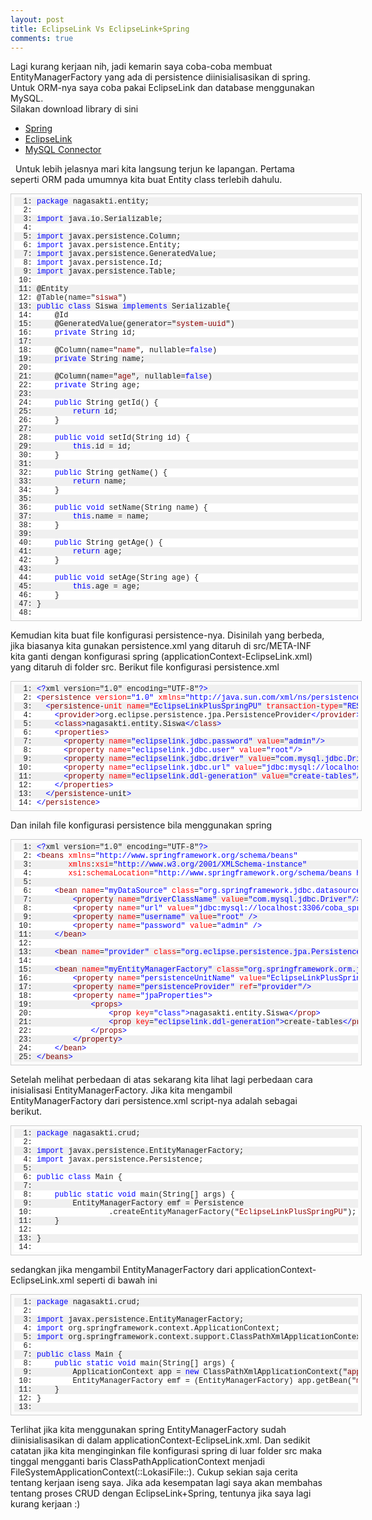```yaml
---
layout: post
title: EclipseLink Vs EclipseLink+Spring
comments: true
---
```

Lagi kurang kerjaan nih, jadi kemarin saya coba-coba membuat EntityManagerFactory yang ada di persistence diinisialisasikan di spring. Untuk ORM-nya saya coba pakai EclipseLink dan database menggunakan MySQL.
<br>
Silakan download library di sini
<br>
<ul>
 <li><a href="http://www.springsource.org/download">Spring</a></li>
 <li><a href="http://www.eclipse.org/eclipselink/downloads/">EclipseLink</a></li>
 <li><a href="http://www.mysql.com/products/connector/">MySQL Connector</a></li>
</ul>
&nbsp;
Untuk lebih jelasnya mari kita langsung terjun ke lapangan.
Pertama seperti ORM pada umumnya kita buat Entity class terlebih dahulu.
<pre style="border-right: #cecece 1px solid; padding-right: 5px; border-top: #cecece 1px solid; padding-left: 5px; min-height: 40px; padding-bottom: 5px; overflow: auto; border-left: #cecece 1px solid; width: 550px; padding-top: 5px; border-bottom: #cecece 1px solid; background-color: #fbfbfb"><pre style="font-size: 12px; margin: 0em; width: 100%; font-family: consolas,'Courier New',courier,monospace; background-color: #f0f0f0">  1: <span style="color: #0000ff">package</span> nagasakti.entity;
</pre><pre style="font-size: 12px; margin: 0em; width: 100%; font-family: consolas,'Courier New',courier,monospace; background-color: #ffffff">  2:
</pre><pre style="font-size: 12px; margin: 0em; width: 100%; font-family: consolas,'Courier New',courier,monospace; background-color: #f0f0f0">  3: <span style="color: #0000ff">import</span> java.io.Serializable;
</pre><pre style="font-size: 12px; margin: 0em; width: 100%; font-family: consolas,'Courier New',courier,monospace; background-color: #ffffff">  4:
</pre><pre style="font-size: 12px; margin: 0em; width: 100%; font-family: consolas,'Courier New',courier,monospace; background-color: #f0f0f0">  5: <span style="color: #0000ff">import</span> javax.persistence.Column;
</pre><pre style="font-size: 12px; margin: 0em; width: 100%; font-family: consolas,'Courier New',courier,monospace; background-color: #ffffff">  6: <span style="color: #0000ff">import</span> javax.persistence.Entity;
</pre><pre style="font-size: 12px; margin: 0em; width: 100%; font-family: consolas,'Courier New',courier,monospace; background-color: #f0f0f0">  7: <span style="color: #0000ff">import</span> javax.persistence.GeneratedValue;
</pre><pre style="font-size: 12px; margin: 0em; width: 100%; font-family: consolas,'Courier New',courier,monospace; background-color: #ffffff">  8: <span style="color: #0000ff">import</span> javax.persistence.Id;
</pre><pre style="font-size: 12px; margin: 0em; width: 100%; font-family: consolas,'Courier New',courier,monospace; background-color: #f0f0f0">  9: <span style="color: #0000ff">import</span> javax.persistence.Table;
</pre><pre style="font-size: 12px; margin: 0em; width: 100%; font-family: consolas,'Courier New',courier,monospace; background-color: #ffffff"> 10:
</pre><pre style="font-size: 12px; margin: 0em; width: 100%; font-family: consolas,'Courier New',courier,monospace; background-color: #f0f0f0"> 11: @Entity
</pre><pre style="font-size: 12px; margin: 0em; width: 100%; font-family: consolas,'Courier New',courier,monospace; background-color: #ffffff"> 12: @Table(name="<span style="color: #8b0000">siswa</span>")
</pre><pre style="font-size: 12px; margin: 0em; width: 100%; font-family: consolas,'Courier New',courier,monospace; background-color: #f0f0f0"> 13: <span style="color: #0000ff">public</span> <span style="color: #0000ff">class</span> Siswa <span style="color: #0000ff">implements</span> Serializable{
</pre><pre style="font-size: 12px; margin: 0em; width: 100%; font-family: consolas,'Courier New',courier,monospace; background-color: #ffffff"> 14:     @Id
</pre><pre style="font-size: 12px; margin: 0em; width: 100%; font-family: consolas,'Courier New',courier,monospace; background-color: #f0f0f0"> 15:     @GeneratedValue(generator="<span style="color: #8b0000">system-uuid</span>")
</pre><pre style="font-size: 12px; margin: 0em; width: 100%; font-family: consolas,'Courier New',courier,monospace; background-color: #ffffff"> 16:     <span style="color: #0000ff">private</span> String id;
</pre><pre style="font-size: 12px; margin: 0em; width: 100%; font-family: consolas,'Courier New',courier,monospace; background-color: #f0f0f0"> 17:
</pre><pre style="font-size: 12px; margin: 0em; width: 100%; font-family: consolas,'Courier New',courier,monospace; background-color: #ffffff"> 18:     @Column(name="<span style="color: #8b0000">name</span>", nullable=<span style="color: #0000ff">false</span>)
</pre><pre style="font-size: 12px; margin: 0em; width: 100%; font-family: consolas,'Courier New',courier,monospace; background-color: #f0f0f0"> 19:     <span style="color: #0000ff">private</span> String name;
</pre><pre style="font-size: 12px; margin: 0em; width: 100%; font-family: consolas,'Courier New',courier,monospace; background-color: #ffffff"> 20:
</pre><pre style="font-size: 12px; margin: 0em; width: 100%; font-family: consolas,'Courier New',courier,monospace; background-color: #f0f0f0"> 21:     @Column(name="<span style="color: #8b0000">age</span>", nullable=<span style="color: #0000ff">false</span>)
</pre><pre style="font-size: 12px; margin: 0em; width: 100%; font-family: consolas,'Courier New',courier,monospace; background-color: #ffffff"> 22:     <span style="color: #0000ff">private</span> String age;
</pre><pre style="font-size: 12px; margin: 0em; width: 100%; font-family: consolas,'Courier New',courier,monospace; background-color: #f0f0f0"> 23:
</pre><pre style="font-size: 12px; margin: 0em; width: 100%; font-family: consolas,'Courier New',courier,monospace; background-color: #ffffff"> 24:     <span style="color: #0000ff">public</span> String getId() {
</pre><pre style="font-size: 12px; margin: 0em; width: 100%; font-family: consolas,'Courier New',courier,monospace; background-color: #f0f0f0"> 25:         <span style="color: #0000ff">return</span> id;
</pre><pre style="font-size: 12px; margin: 0em; width: 100%; font-family: consolas,'Courier New',courier,monospace; background-color: #ffffff"> 26:     }
</pre><pre style="font-size: 12px; margin: 0em; width: 100%; font-family: consolas,'Courier New',courier,monospace; background-color: #f0f0f0"> 27:
</pre><pre style="font-size: 12px; margin: 0em; width: 100%; font-family: consolas,'Courier New',courier,monospace; background-color: #ffffff"> 28:     <span style="color: #0000ff">public</span> <span style="color: #0000ff">void</span> setId(String id) {
</pre><pre style="font-size: 12px; margin: 0em; width: 100%; font-family: consolas,'Courier New',courier,monospace; background-color: #f0f0f0"> 29:         <span style="color: #0000ff">this</span>.id = id;
</pre><pre style="font-size: 12px; margin: 0em; width: 100%; font-family: consolas,'Courier New',courier,monospace; background-color: #ffffff"> 30:     }
</pre><pre style="font-size: 12px; margin: 0em; width: 100%; font-family: consolas,'Courier New',courier,monospace; background-color: #f0f0f0"> 31:
</pre><pre style="font-size: 12px; margin: 0em; width: 100%; font-family: consolas,'Courier New',courier,monospace; background-color: #ffffff"> 32:     <span style="color: #0000ff">public</span> String getName() {
</pre><pre style="font-size: 12px; margin: 0em; width: 100%; font-family: consolas,'Courier New',courier,monospace; background-color: #f0f0f0"> 33:         <span style="color: #0000ff">return</span> name;
</pre><pre style="font-size: 12px; margin: 0em; width: 100%; font-family: consolas,'Courier New',courier,monospace; background-color: #ffffff"> 34:     }
</pre><pre style="font-size: 12px; margin: 0em; width: 100%; font-family: consolas,'Courier New',courier,monospace; background-color: #f0f0f0"> 35:
</pre><pre style="font-size: 12px; margin: 0em; width: 100%; font-family: consolas,'Courier New',courier,monospace; background-color: #ffffff"> 36:     <span style="color: #0000ff">public</span> <span style="color: #0000ff">void</span> setName(String name) {
</pre><pre style="font-size: 12px; margin: 0em; width: 100%; font-family: consolas,'Courier New',courier,monospace; background-color: #f0f0f0"> 37:         <span style="color: #0000ff">this</span>.name = name;
</pre><pre style="font-size: 12px; margin: 0em; width: 100%; font-family: consolas,'Courier New',courier,monospace; background-color: #ffffff"> 38:     }
</pre><pre style="font-size: 12px; margin: 0em; width: 100%; font-family: consolas,'Courier New',courier,monospace; background-color: #f0f0f0"> 39:
</pre><pre style="font-size: 12px; margin: 0em; width: 100%; font-family: consolas,'Courier New',courier,monospace; background-color: #ffffff"> 40:     <span style="color: #0000ff">public</span> String getAge() {
</pre><pre style="font-size: 12px; margin: 0em; width: 100%; font-family: consolas,'Courier New',courier,monospace; background-color: #f0f0f0"> 41:         <span style="color: #0000ff">return</span> age;
</pre><pre style="font-size: 12px; margin: 0em; width: 100%; font-family: consolas,'Courier New',courier,monospace; background-color: #ffffff"> 42:     }
</pre><pre style="font-size: 12px; margin: 0em; width: 100%; font-family: consolas,'Courier New',courier,monospace; background-color: #f0f0f0"> 43:
</pre><pre style="font-size: 12px; margin: 0em; width: 100%; font-family: consolas,'Courier New',courier,monospace; background-color: #ffffff"> 44:     <span style="color: #0000ff">public</span> <span style="color: #0000ff">void</span> setAge(String age) {
</pre><pre style="font-size: 12px; margin: 0em; width: 100%; font-family: consolas,'Courier New',courier,monospace; background-color: #f0f0f0"> 45:         <span style="color: #0000ff">this</span>.age = age;
</pre><pre style="font-size: 12px; margin: 0em; width: 100%; font-family: consolas,'Courier New',courier,monospace; background-color: #ffffff"> 46:     }
</pre><pre style="font-size: 12px; margin: 0em; width: 100%; font-family: consolas,'Courier New',courier,monospace; background-color: #f0f0f0"> 47: }
</pre><pre style="font-size: 12px; margin: 0em; width: 100%; font-family: consolas,'Courier New',courier,monospace; background-color: #ffffff"> 48: </pre></pre>
Kemudian kita buat file konfigurasi persistence-nya. Disinilah yang berbeda, jika biasanya kita gunakan persistence.xml yang ditaruh di src/META-INF kita ganti dengan konfigurasi spring (applicationContext-EclipseLink.xml) yang ditaruh di folder src.
Berikut file konfigurasi persistence.xml
<pre style="border-right: #cecece 1px solid; padding-right: 5px; border-top: #cecece 1px solid; padding-left: 5px; min-height: 40px; padding-bottom: 5px; overflow: auto; border-left: #cecece 1px solid; width: 550px; padding-top: 5px; border-bottom: #cecece 1px solid; background-color: #fbfbfb"><pre style="font-size: 12px; margin: 0em; width: 100%; font-family: consolas,'Courier New',courier,monospace; background-color: #f0f0f0">  1: <span style="color: #0000ff">&lt;?</span>xml version="1.0" encoding="UTF-8"<span style="color: #0000ff">?&gt;</span>
</pre><pre style="font-size: 12px; margin: 0em; width: 100%; font-family: consolas,'Courier New',courier,monospace; background-color: #ffffff">  2: <span style="color: #0000ff">&lt;</span><span style="color: #800000">persistence</span> <span style="color: #ff0000">version</span>=<span style="color: #0000ff">"1.0"</span> <span style="color: #ff0000">xmlns</span>=<span style="color: #0000ff">"http://java.sun.com/xml/ns/persistence"</span> <span style="color: #ff0000">xmlns</span>:<span style="color: #ff0000">xsi</span>=<span style="color: #0000ff">"http://www.w3.org/2001/XMLSchema-instance"</span> <span style="color: #ff0000">xsi</span>:<span style="color: #ff0000">schemaLocation</span>=<span style="color: #0000ff">"http://java.sun.com/xml/ns/persistence http://java.sun.com/xml/ns/persistence/persistence_1_0.xsd"</span><span style="color: #0000ff">&gt;</span>
</pre><pre style="font-size: 12px; margin: 0em; width: 100%; font-family: consolas,'Courier New',courier,monospace; background-color: #f0f0f0">  3:   <span style="color: #0000ff">&lt;</span><span style="color: #800000">persistence</span>-<span style="color: #ff0000">unit</span> <span style="color: #ff0000">name</span>=<span style="color: #0000ff">"EclipseLinkPlusSpringPU"</span> <span style="color: #ff0000">transaction</span>-<span style="color: #ff0000">type</span>=<span style="color: #0000ff">"RESOURCE_LOCAL"</span><span style="color: #0000ff">&gt;</span>
</pre><pre style="font-size: 12px; margin: 0em; width: 100%; font-family: consolas,'Courier New',courier,monospace; background-color: #ffffff">  4:     <span style="color: #0000ff">&lt;</span><span style="color: #800000">provider</span><span style="color: #0000ff">&gt;</span>org.eclipse.persistence.jpa.PersistenceProvider<span style="color: #0000ff">&lt;/</span><span style="color: #800000">provider</span><span style="color: #0000ff">&gt;</span>
</pre><pre style="font-size: 12px; margin: 0em; width: 100%; font-family: consolas,'Courier New',courier,monospace; background-color: #f0f0f0">  5:     <span style="color: #0000ff">&lt;</span><span style="color: #800000">class</span><span style="color: #0000ff">&gt;</span>nagasakti.entity.Siswa<span style="color: #0000ff">&lt;/</span><span style="color: #800000">class</span><span style="color: #0000ff">&gt;</span>
</pre><pre style="font-size: 12px; margin: 0em; width: 100%; font-family: consolas,'Courier New',courier,monospace; background-color: #ffffff">  6:     <span style="color: #0000ff">&lt;</span><span style="color: #800000">properties</span><span style="color: #0000ff">&gt;</span>
</pre><pre style="font-size: 12px; margin: 0em; width: 100%; font-family: consolas,'Courier New',courier,monospace; background-color: #f0f0f0">  7:       <span style="color: #0000ff">&lt;</span><span style="color: #800000">property</span> <span style="color: #ff0000">name</span>=<span style="color: #0000ff">"eclipselink.jdbc.password"</span> <span style="color: #ff0000">value</span>=<span style="color: #0000ff">"admin"</span><span style="color: #0000ff">/&gt;</span>
</pre><pre style="font-size: 12px; margin: 0em; width: 100%; font-family: consolas,'Courier New',courier,monospace; background-color: #ffffff">  8:       <span style="color: #0000ff">&lt;</span><span style="color: #800000">property</span> <span style="color: #ff0000">name</span>=<span style="color: #0000ff">"eclipselink.jdbc.user"</span> <span style="color: #ff0000">value</span>=<span style="color: #0000ff">"root"</span><span style="color: #0000ff">/&gt;</span>
</pre><pre style="font-size: 12px; margin: 0em; width: 100%; font-family: consolas,'Courier New',courier,monospace; background-color: #f0f0f0">  9:       <span style="color: #0000ff">&lt;</span><span style="color: #800000">property</span> <span style="color: #ff0000">name</span>=<span style="color: #0000ff">"eclipselink.jdbc.driver"</span> <span style="color: #ff0000">value</span>=<span style="color: #0000ff">"com.mysql.jdbc.Driver"</span><span style="color: #0000ff">/&gt;</span>
</pre><pre style="font-size: 12px; margin: 0em; width: 100%; font-family: consolas,'Courier New',courier,monospace; background-color: #ffffff"> 10:       <span style="color: #0000ff">&lt;</span><span style="color: #800000">property</span> <span style="color: #ff0000">name</span>=<span style="color: #0000ff">"eclipselink.jdbc.url"</span> <span style="color: #ff0000">value</span>=<span style="color: #0000ff">"jdbc:mysql://localhost:3306/coba_spring"</span><span style="color: #0000ff">/&gt;</span>
</pre><pre style="font-size: 12px; margin: 0em; width: 100%; font-family: consolas,'Courier New',courier,monospace; background-color: #f0f0f0"> 11:       <span style="color: #0000ff">&lt;</span><span style="color: #800000">property</span> <span style="color: #ff0000">name</span>=<span style="color: #0000ff">"eclipselink.ddl-generation"</span> <span style="color: #ff0000">value</span>=<span style="color: #0000ff">"create-tables"</span><span style="color: #0000ff">/&gt;</span>
</pre><pre style="font-size: 12px; margin: 0em; width: 100%; font-family: consolas,'Courier New',courier,monospace; background-color: #ffffff"> 12:     <span style="color: #0000ff">&lt;/</span><span style="color: #800000">properties</span><span style="color: #0000ff">&gt;</span>
</pre><pre style="font-size: 12px; margin: 0em; width: 100%; font-family: consolas,'Courier New',courier,monospace; background-color: #f0f0f0"> 13:   <span style="color: #0000ff">&lt;/</span><span style="color: #800000">persistence</span>-unit<span style="color: #0000ff">&gt;</span>
</pre><pre style="font-size: 12px; margin: 0em; width: 100%; font-family: consolas,'Courier New',courier,monospace; background-color: #ffffff"> 14: <span style="color: #0000ff">&lt;/</span><span style="color: #800000">persistence</span><span style="color: #0000ff">&gt;</span></pre></pre>
Dan inilah file konfigurasi persistence bila menggunakan spring
<pre style="border-right: #cecece 1px solid; padding-right: 5px; border-top: #cecece 1px solid; padding-left: 5px; min-height: 40px; padding-bottom: 5px; overflow: auto; border-left: #cecece 1px solid; width: 550px; padding-top: 5px; border-bottom: #cecece 1px solid; background-color: #fbfbfb"><pre style="font-size: 12px; margin: 0em; width: 100%; font-family: consolas,'Courier New',courier,monospace; background-color: #f0f0f0">  1: <span style="color: #0000ff">&lt;?</span>xml version="1.0" encoding="UTF-8"<span style="color: #0000ff">?&gt;</span>
</pre><pre style="font-size: 12px; margin: 0em; width: 100%; font-family: consolas,'Courier New',courier,monospace; background-color: #ffffff">  2: <span style="color: #0000ff">&lt;</span><span style="color: #800000">beans</span> <span style="color: #ff0000">xmlns</span>=<span style="color: #0000ff">"http://www.springframework.org/schema/beans"</span>
</pre><pre style="font-size: 12px; margin: 0em; width: 100%; font-family: consolas,'Courier New',courier,monospace; background-color: #f0f0f0">  3:        <span style="color: #ff0000">xmlns</span>:<span style="color: #ff0000">xsi</span>=<span style="color: #0000ff">"http://www.w3.org/2001/XMLSchema-instance"</span>
</pre><pre style="font-size: 12px; margin: 0em; width: 100%; font-family: consolas,'Courier New',courier,monospace; background-color: #ffffff">  4:        <span style="color: #ff0000">xsi</span>:<span style="color: #ff0000">schemaLocation</span>=<span style="color: #0000ff">"http://www.springframework.org/schema/beans http://www.springframework.org/schema/beans/spring-beans-2.5.xsd"</span><span style="color: #0000ff">&gt;</span>
</pre><pre style="font-size: 12px; margin: 0em; width: 100%; font-family: consolas,'Courier New',courier,monospace; background-color: #f0f0f0">  5:
</pre><pre style="font-size: 12px; margin: 0em; width: 100%; font-family: consolas,'Courier New',courier,monospace; background-color: #ffffff">  6:     <span style="color: #0000ff">&lt;</span><span style="color: #800000">bean</span> <span style="color: #ff0000">name</span>=<span style="color: #0000ff">"myDataSource"</span> <span style="color: #ff0000">class</span>=<span style="color: #0000ff">"org.springframework.jdbc.datasource.DriverManagerDataSource"</span><span style="color: #0000ff">&gt;</span>
</pre><pre style="font-size: 12px; margin: 0em; width: 100%; font-family: consolas,'Courier New',courier,monospace; background-color: #f0f0f0">  7:         <span style="color: #0000ff">&lt;</span><span style="color: #800000">property</span> <span style="color: #ff0000">name</span>=<span style="color: #0000ff">"driverClassName"</span> <span style="color: #ff0000">value</span>=<span style="color: #0000ff">"com.mysql.jdbc.Driver"</span><span style="color: #0000ff">/&gt;</span>
</pre><pre style="font-size: 12px; margin: 0em; width: 100%; font-family: consolas,'Courier New',courier,monospace; background-color: #ffffff">  8:         <span style="color: #0000ff">&lt;</span><span style="color: #800000">property</span> <span style="color: #ff0000">name</span>=<span style="color: #0000ff">"url"</span> <span style="color: #ff0000">value</span>=<span style="color: #0000ff">"jdbc:mysql://localhost:3306/coba_spring"</span> <span style="color: #0000ff">/&gt;</span>
</pre><pre style="font-size: 12px; margin: 0em; width: 100%; font-family: consolas,'Courier New',courier,monospace; background-color: #f0f0f0">  9:         <span style="color: #0000ff">&lt;</span><span style="color: #800000">property</span> <span style="color: #ff0000">name</span>=<span style="color: #0000ff">"username"</span> <span style="color: #ff0000">value</span>=<span style="color: #0000ff">"root"</span> <span style="color: #0000ff">/&gt;</span>
</pre><pre style="font-size: 12px; margin: 0em; width: 100%; font-family: consolas,'Courier New',courier,monospace; background-color: #ffffff"> 10:         <span style="color: #0000ff">&lt;</span><span style="color: #800000">property</span> <span style="color: #ff0000">name</span>=<span style="color: #0000ff">"password"</span> <span style="color: #ff0000">value</span>=<span style="color: #0000ff">"admin"</span> <span style="color: #0000ff">/&gt;</span>
</pre><pre style="font-size: 12px; margin: 0em; width: 100%; font-family: consolas,'Courier New',courier,monospace; background-color: #f0f0f0"> 11:     <span style="color: #0000ff">&lt;/</span><span style="color: #800000">bean</span><span style="color: #0000ff">&gt;</span>
</pre><pre style="font-size: 12px; margin: 0em; width: 100%; font-family: consolas,'Courier New',courier,monospace; background-color: #ffffff"> 12:
</pre><pre style="font-size: 12px; margin: 0em; width: 100%; font-family: consolas,'Courier New',courier,monospace; background-color: #f0f0f0"> 13:     <span style="color: #0000ff">&lt;</span><span style="color: #800000">bean</span> <span style="color: #ff0000">name</span>=<span style="color: #0000ff">"provider"</span> <span style="color: #ff0000">class</span>=<span style="color: #0000ff">"org.eclipse.persistence.jpa.PersistenceProvider"</span><span style="color: #0000ff">/&gt;</span>
</pre><pre style="font-size: 12px; margin: 0em; width: 100%; font-family: consolas,'Courier New',courier,monospace; background-color: #ffffff"> 14:
</pre><pre style="font-size: 12px; margin: 0em; width: 100%; font-family: consolas,'Courier New',courier,monospace; background-color: #f0f0f0"> 15:     <span style="color: #0000ff">&lt;</span><span style="color: #800000">bean</span> <span style="color: #ff0000">name</span>=<span style="color: #0000ff">"myEntityManagerFactory"</span> <span style="color: #ff0000">class</span>=<span style="color: #0000ff">"org.springframework.orm.jpa.LocalEntityManagerFactoryBean"</span><span style="color: #0000ff">&gt;</span>
</pre><pre style="font-size: 12px; margin: 0em; width: 100%; font-family: consolas,'Courier New',courier,monospace; background-color: #ffffff"> 16:         <span style="color: #0000ff">&lt;</span><span style="color: #800000">property</span> <span style="color: #ff0000">name</span>=<span style="color: #0000ff">"persistenceUnitName"</span> <span style="color: #ff0000">value</span>=<span style="color: #0000ff">"EclipseLinkPlusSpringPU"</span><span style="color: #0000ff">/&gt;</span>
</pre><pre style="font-size: 12px; margin: 0em; width: 100%; font-family: consolas,'Courier New',courier,monospace; background-color: #f0f0f0"> 17:         <span style="color: #0000ff">&lt;</span><span style="color: #800000">property</span> <span style="color: #ff0000">name</span>=<span style="color: #0000ff">"persistenceProvider"</span> <span style="color: #ff0000">ref</span>=<span style="color: #0000ff">"provider"</span><span style="color: #0000ff">/&gt;</span>
</pre><pre style="font-size: 12px; margin: 0em; width: 100%; font-family: consolas,'Courier New',courier,monospace; background-color: #ffffff"> 18:         <span style="color: #0000ff">&lt;</span><span style="color: #800000">property</span> <span style="color: #ff0000">name</span>=<span style="color: #0000ff">"jpaProperties"</span><span style="color: #0000ff">&gt;</span>
</pre><pre style="font-size: 12px; margin: 0em; width: 100%; font-family: consolas,'Courier New',courier,monospace; background-color: #f0f0f0"> 19:             <span style="color: #0000ff">&lt;</span><span style="color: #800000">props</span><span style="color: #0000ff">&gt;</span>
</pre><pre style="font-size: 12px; margin: 0em; width: 100%; font-family: consolas,'Courier New',courier,monospace; background-color: #ffffff"> 20:                 <span style="color: #0000ff">&lt;</span><span style="color: #800000">prop</span> <span style="color: #ff0000">key</span>=<span style="color: #0000ff">"class"</span><span style="color: #0000ff">&gt;</span>nagasakti.entity.Siswa<span style="color: #0000ff">&lt;/</span><span style="color: #800000">prop</span><span style="color: #0000ff">&gt;</span>
</pre><pre style="font-size: 12px; margin: 0em; width: 100%; font-family: consolas,'Courier New',courier,monospace; background-color: #f0f0f0"> 21:                 <span style="color: #0000ff">&lt;</span><span style="color: #800000">prop</span> <span style="color: #ff0000">key</span>=<span style="color: #0000ff">"eclipselink.ddl-generation"</span><span style="color: #0000ff">&gt;</span>create-tables<span style="color: #0000ff">&lt;/</span><span style="color: #800000">prop</span><span style="color: #0000ff">&gt;</span>
</pre><pre style="font-size: 12px; margin: 0em; width: 100%; font-family: consolas,'Courier New',courier,monospace; background-color: #ffffff"> 22:             <span style="color: #0000ff">&lt;/</span><span style="color: #800000">props</span><span style="color: #0000ff">&gt;</span>
</pre><pre style="font-size: 12px; margin: 0em; width: 100%; font-family: consolas,'Courier New',courier,monospace; background-color: #f0f0f0"> 23:         <span style="color: #0000ff">&lt;/</span><span style="color: #800000">property</span><span style="color: #0000ff">&gt;</span>
</pre><pre style="font-size: 12px; margin: 0em; width: 100%; font-family: consolas,'Courier New',courier,monospace; background-color: #ffffff"> 24:     <span style="color: #0000ff">&lt;/</span><span style="color: #800000">bean</span><span style="color: #0000ff">&gt;</span>
</pre><pre style="font-size: 12px; margin: 0em; width: 100%; font-family: consolas,'Courier New',courier,monospace; background-color: #f0f0f0"> 25: <span style="color: #0000ff">&lt;/</span><span style="color: #800000">beans</span><span style="color: #0000ff">&gt;</span></pre></pre>
Setelah melihat perbedaan di atas sekarang kita lihat lagi perbedaan cara inisialisasi EntityManagerFactory.
Jika kita mengambil EntityManagerFactory dari persistence.xml script-nya adalah sebagai berikut.
<pre style="border-right: #cecece 1px solid; padding-right: 5px; border-top: #cecece 1px solid; padding-left: 5px; min-height: 40px; padding-bottom: 5px; overflow: auto; border-left: #cecece 1px solid; width: 550px; padding-top: 5px; border-bottom: #cecece 1px solid; background-color: #fbfbfb"><pre style="font-size: 12px; margin: 0em; width: 100%; font-family: consolas,'Courier New',courier,monospace; background-color: #f0f0f0">  1: <span style="color: #0000ff">package</span> nagasakti.crud;
</pre><pre style="font-size: 12px; margin: 0em; width: 100%; font-family: consolas,'Courier New',courier,monospace; background-color: #ffffff">  2:
</pre><pre style="font-size: 12px; margin: 0em; width: 100%; font-family: consolas,'Courier New',courier,monospace; background-color: #f0f0f0">  3: <span style="color: #0000ff">import</span> javax.persistence.EntityManagerFactory;
</pre><pre style="font-size: 12px; margin: 0em; width: 100%; font-family: consolas,'Courier New',courier,monospace; background-color: #ffffff">  4: <span style="color: #0000ff">import</span> javax.persistence.Persistence;
</pre><pre style="font-size: 12px; margin: 0em; width: 100%; font-family: consolas,'Courier New',courier,monospace; background-color: #f0f0f0">  5:
</pre><pre style="font-size: 12px; margin: 0em; width: 100%; font-family: consolas,'Courier New',courier,monospace; background-color: #ffffff">  6: <span style="color: #0000ff">public</span> <span style="color: #0000ff">class</span> Main {
</pre><pre style="font-size: 12px; margin: 0em; width: 100%; font-family: consolas,'Courier New',courier,monospace; background-color: #f0f0f0">  7:
</pre><pre style="font-size: 12px; margin: 0em; width: 100%; font-family: consolas,'Courier New',courier,monospace; background-color: #ffffff">  8:     <span style="color: #0000ff">public</span> <span style="color: #0000ff">static</span> <span style="color: #0000ff">void</span> main(String[] args) {
</pre><pre style="font-size: 12px; margin: 0em; width: 100%; font-family: consolas,'Courier New',courier,monospace; background-color: #f0f0f0">  9:         EntityManagerFactory emf = Persistence
</pre><pre style="font-size: 12px; margin: 0em; width: 100%; font-family: consolas,'Courier New',courier,monospace; background-color: #ffffff"> 10:                 .createEntityManagerFactory("<span style="color: #8b0000">EclipseLinkPlusSpringPU</span>");
</pre><pre style="font-size: 12px; margin: 0em; width: 100%; font-family: consolas,'Courier New',courier,monospace; background-color: #f0f0f0"> 11:     }
</pre><pre style="font-size: 12px; margin: 0em; width: 100%; font-family: consolas,'Courier New',courier,monospace; background-color: #ffffff"> 12:
</pre><pre style="font-size: 12px; margin: 0em; width: 100%; font-family: consolas,'Courier New',courier,monospace; background-color: #f0f0f0"> 13: }
</pre><pre style="font-size: 12px; margin: 0em; width: 100%; font-family: consolas,'Courier New',courier,monospace; background-color: #ffffff"> 14: </pre></pre>
sedangkan jika mengambil EntityManagerFactory dari applicationContext-EclipseLink.xml seperti di bawah ini
<pre style="border-right: #cecece 1px solid; padding-right: 5px; border-top: #cecece 1px solid; padding-left: 5px; min-height: 40px; padding-bottom: 5px; overflow: auto; border-left: #cecece 1px solid; width: 550px; padding-top: 5px; border-bottom: #cecece 1px solid; background-color: #fbfbfb"><pre style="font-size: 12px; margin: 0em; width: 100%; font-family: consolas,'Courier New',courier,monospace; background-color: #f0f0f0">  1: <span style="color: #0000ff">package</span> nagasakti.crud;
</pre><pre style="font-size: 12px; margin: 0em; width: 100%; font-family: consolas,'Courier New',courier,monospace; background-color: #ffffff">  2:
</pre><pre style="font-size: 12px; margin: 0em; width: 100%; font-family: consolas,'Courier New',courier,monospace; background-color: #f0f0f0">  3: <span style="color: #0000ff">import</span> javax.persistence.EntityManagerFactory;
</pre><pre style="font-size: 12px; margin: 0em; width: 100%; font-family: consolas,'Courier New',courier,monospace; background-color: #ffffff">  4: <span style="color: #0000ff">import</span> org.springframework.context.ApplicationContext;
</pre><pre style="font-size: 12px; margin: 0em; width: 100%; font-family: consolas,'Courier New',courier,monospace; background-color: #f0f0f0">  5: <span style="color: #0000ff">import</span> org.springframework.context.support.ClassPathXmlApplicationContext;
</pre><pre style="font-size: 12px; margin: 0em; width: 100%; font-family: consolas,'Courier New',courier,monospace; background-color: #ffffff">  6:
</pre><pre style="font-size: 12px; margin: 0em; width: 100%; font-family: consolas,'Courier New',courier,monospace; background-color: #f0f0f0">  7: <span style="color: #0000ff">public</span> <span style="color: #0000ff">class</span> Main {
</pre><pre style="font-size: 12px; margin: 0em; width: 100%; font-family: consolas,'Courier New',courier,monospace; background-color: #ffffff">  8:     <span style="color: #0000ff">public</span> <span style="color: #0000ff">static</span> <span style="color: #0000ff">void</span> main(String[] args) {
</pre><pre style="font-size: 12px; margin: 0em; width: 100%; font-family: consolas,'Courier New',courier,monospace; background-color: #f0f0f0">  9:         ApplicationContext app = <span style="color: #0000ff">new</span> ClassPathXmlApplicationContext("<span style="color: #8b0000">applicationContext-EclipseLink.xml</span>");
</pre><pre style="font-size: 12px; margin: 0em; width: 100%; font-family: consolas,'Courier New',courier,monospace; background-color: #ffffff"> 10:         EntityManagerFactory emf = (EntityManagerFactory) app.getBean("<span style="color: #8b0000">myEntityManagerFactory</span>");
</pre><pre style="font-size: 12px; margin: 0em; width: 100%; font-family: consolas,'Courier New',courier,monospace; background-color: #f0f0f0"> 11:     }
</pre><pre style="font-size: 12px; margin: 0em; width: 100%; font-family: consolas,'Courier New',courier,monospace; background-color: #ffffff"> 12: }
</pre><pre style="font-size: 12px; margin: 0em; width: 100%; font-family: consolas,'Courier New',courier,monospace; background-color: #f0f0f0"> 13: </pre></pre>
Terlihat jika kita menggunakan spring EntityManagerFactory sudah diinisialisasikan di dalam applicationContext-EclipseLink.xml. Dan sedikit catatan jika kita menginginkan file konfigurasi spring di luar folder src maka tinggal mengganti baris ClassPathApplicationContext menjadi FileSystemApplicationContext(::LokasiFile::).
Cukup sekian saja cerita tentang kerjaan iseng saya. Jika ada kesempatan lagi saya akan membahas tentang proses CRUD dengan EclipseLink+Spring, tentunya jika saya lagi kurang kerjaan :)